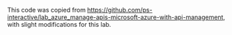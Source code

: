 This code was copied from https://github.com/ps-interactive/lab_azure_manage-apis-microsoft-azure-with-api-management, with slight modifications for this lab.
